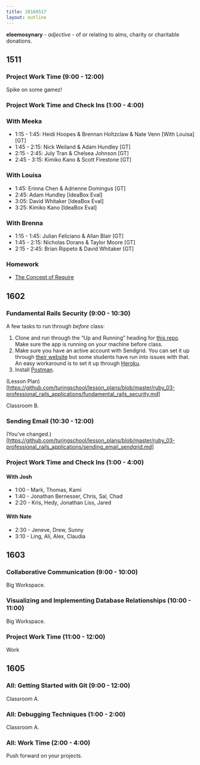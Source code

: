 ```yaml
---
title: 20160517
layout: outline
---
```


**eleemosynary** - _adjective_ - of or relating to alms, charity or
charitable donations.

## 1511

### Project Work Time (9:00 - 12:00)

Spike on some gamez!

### Project Work Time and Check Ins (1:00 - 4:00)  

### With Meeka

* 1:15 - 1:45: Heidi Hoopes & Brennan Holtzclaw & Nate Venn [With Louisa] [GT]
* 1:45 - 2:15: Nick Weiland & Adam Hundley [GT]
* 2:15 - 2:45: July Tran & Chelsea Johnson [GT]
* 2:45 - 3:15: Kimiko Kano & Scott Firestone [GT]

### With Louisa

* 1:45: Erinna Chen & Adrienne Domingus [GT]
* 2:45: Adam Hundley [IdeaBox Eval]
* 3:05: David Whitaker [IdeaBox Eval]
* 3:25: Kimiko Kano [IdeaBox Eval]

### With Brenna

* 1:15 - 1:45: Julian Feliciano & Allan Blair [GT]
* 1:45 - 2:15: Nicholas Dorans & Taylor Moore [GT]
* 2:15 - 2:45: Brian Rippeto & David Whitaker [GT]

### Homework

- [The Concept of Require](https://gist.github.com/rrgayhart/dca2796a0aa3f43ccf98e43973dec933)

## 1602

### Fundamental Rails Security (9:00 - 10:30)

A few tasks to run through ​*before*​ class:

1. Clone and run through the “Up and Running” heading for [this repo](https://github.com/turingschool-examples/store_engine). Make sure the app is running on your machine before class.
2. Make sure you have an active account with Sendgrid. You can set it up through [their website](https://sendgrid.com/marketing/sendgrid-services) but some students have run into issues with that. An easy workaround is to set it up through [Heroku](https://devcenter.heroku.com/articles/sendgrid).
3. Install [Postman](https://www.getpostman.com/).

(Lesson Plan)[https://github.com/turingschool/lesson_plans/blob/master/ruby_03-professional_rails_applications/fundamental_rails_security.md]

Classroom B.

### Sending Email (10:30 - 12:00)

(You've changed.)[https://github.com/turingschool/lesson_plans/blob/master/ruby_03-professional_rails_applications/sending_email_sendgrid.md]

### Project Work Time and Check Ins (1:00 - 4:00)

#### With Josh
  - 1:00 -  Mark, Thomas, Kami
  - 1:40 - Jonathan Bernesser, Chris, Sal, Chad
  - 2:20 - Kris, Hedy, Jonathan Liss, Jared

#### With Nate
  - 2:30 - Jeneve, Drew, Sunny
  - 3:10 - Ling, Ali, Alex, Claudia


## 1603

### Collaborative Communication (9:00 - 10:00)

Big Workspace.

### Visualizing and Implementing Database Relationships (10:00 - 11:00)

Big Workspace.

### Project Work Time (11:00 - 12:00)

Work


## 1605

### All: Getting Started with Git (9:00 - 12:00)

Classroom A.

### All: Debugging Techniques (1:00 - 2:00)

Classroom A.

### All: Work Time (2:00 - 4:00)

Push forward on your projects.
